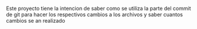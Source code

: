 Este proyecto tiene la intencion de saber como se utiliza la parte del commit de git para hacer los respectivos cambios a los archivos y saber cuantos cambios se an realizado